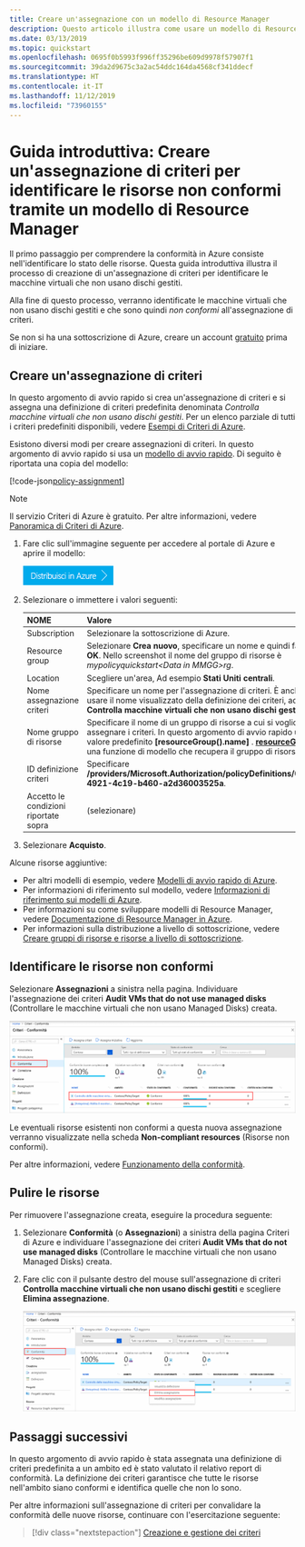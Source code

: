 ```yaml
---
title: Creare un'assegnazione con un modello di Resource Manager
description: Questo articolo illustra come usare un modello di Resource Manager per creare un'assegnazione di criteri per identificare le risorse non conformi.
ms.date: 03/13/2019
ms.topic: quickstart
ms.openlocfilehash: 0695f0b5993f996ff35296be609d9978f57907f1
ms.sourcegitcommit: 39da2d9675c3a2ac54ddc164da4568cf341ddecf
ms.translationtype: HT
ms.contentlocale: it-IT
ms.lasthandoff: 11/12/2019
ms.locfileid: "73960155"
---
```

# <a name="quickstart-create-a-policy-assignment-to-identify-non-compliant-resources-by-using-a-resource-manager-template"></a>Guida introduttiva: Creare un'assegnazione di criteri per identificare le risorse non conformi tramite un modello di Resource Manager

Il primo passaggio per comprendere la conformità in Azure consiste nell'identificare lo stato delle risorse.
Questa guida introduttiva illustra il processo di creazione di un'assegnazione di criteri per identificare le macchine virtuali che non usano dischi gestiti.

Alla fine di questo processo, verranno identificate le macchine virtuali che non usano dischi gestiti e che sono quindi *non conformi* all'assegnazione di criteri.

Se non si ha una sottoscrizione di Azure, creare un account [gratuito](https://azure.microsoft.com/free/) prima di iniziare.

## <a name="create-a-policy-assignment"></a>Creare un'assegnazione di criteri

In questo argomento di avvio rapido si crea un'assegnazione di criteri e si assegna una definizione di criteri predefinita denominata *Controlla macchine virtuali che non usano dischi gestiti*. Per un elenco parziale di tutti i criteri predefiniti disponibili, vedere [Esempi di Criteri di Azure](./samples/index.md).

Esistono diversi modi per creare assegnazioni di criteri. In questo argomento di avvio rapido si usa un [modello di avvio rapido](https://azure.microsoft.com/resources/templates/101-azurepolicy-assign-builtinpolicy-resourcegroup/).
Di seguito è riportata una copia del modello:

[!code-json[policy-assignment](~/quickstart-templates/101-azurepolicy-assign-builtinpolicy-resourcegroup/azuredeploy.json)]

> [!NOTE]
> Il servizio Criteri di Azure è gratuito.  Per altre informazioni, vedere [Panoramica di Criteri di Azure](./overview.md).

1. Fare clic sull'immagine seguente per accedere al portale di Azure e aprire il modello:

   [![Distribuire il modello in Azure](./media/assign-policy-template/deploy-to-azure.png)](https://portal.azure.com/#create/Microsoft.Template/uri/https%3A%2F%2Fraw.githubusercontent.com%2FAzure%2Fazure-quickstart-templates%2Fmaster%2F101-azurepolicy-assign-builtinpolicy-resourcegroup%2Fazuredeploy.json)

1. Selezionare o immettere i valori seguenti:

   | NOME | Valore |
   |------|-------|
   | Subscription | Selezionare la sottoscrizione di Azure. |
   | Resource group | Selezionare **Crea nuovo**, specificare un nome e quindi fare clic su **OK**. Nello screenshot il nome del gruppo di risorse è *mypolicyquickstart\<Data in MMGG>rg*. |
   | Location | Scegliere un'area, Ad esempio **Stati Uniti centrali**. |
   | Nome assegnazione criteri | Specificare un nome per l'assegnazione di criteri. È anche possibile usare il nome visualizzato della definizione dei criteri, ad esempio **Controlla macchine virtuali che non usano dischi gestiti**. |
   | Nome gruppo di risorse | Specificare il nome di un gruppo di risorse a cui si vogliono assegnare i criteri. In questo argomento di avvio rapido usare il valore predefinito **[resourceGroup().name]** . **[resourceGroup()](../../azure-resource-manager/resource-group-template-functions-resource.md#resourcegroup)** è una funzione di modello che recupera il gruppo di risorse. |
   | ID definizione criteri | Specificare **/providers/Microsoft.Authorization/policyDefinitions/0a914e76-4921-4c19-b460-a2d36003525a**. |
   | Accetto le condizioni riportate sopra | (selezionare) |

1. Selezionare **Acquisto**.

Alcune risorse aggiuntive:

- Per altri modelli di esempio, vedere [Modelli di avvio rapido di Azure](https://azure.microsoft.com/resources/templates/?resourceType=Microsoft.Authorization&pageNumber=1&sort=Popular).
- Per informazioni di riferimento sul modello, vedere [Informazioni di riferimento sui modelli di Azure](/azure/templates/microsoft.authorization/allversions).
- Per informazioni su come sviluppare modelli di Resource Manager, vedere [Documentazione di Resource Manager in Azure](/azure/azure-resource-manager/).
- Per informazioni sulla distribuzione a livello di sottoscrizione, vedere [Creare gruppi di risorse e risorse a livello di sottoscrizione](../../azure-resource-manager/deploy-to-subscription.md).

## <a name="identify-non-compliant-resources"></a>Identificare le risorse non conformi

Selezionare **Assegnazioni** a sinistra nella pagina. Individuare l'assegnazione dei criteri **Audit VMs that do not use managed disks** (Controllare le macchine virtuali che non usano Managed Disks) creata.

![Pagina di panoramica della conformità ai criteri](./media/assign-policy-template/policy-compliance.png)

Le eventuali risorse esistenti non conformi a questa nuova assegnazione verranno visualizzate nella scheda **Non-compliant resources** (Risorse non conformi).

Per altre informazioni, vedere [Funzionamento della conformità](./how-to/get-compliance-data.md#how-compliance-works).

## <a name="clean-up-resources"></a>Pulire le risorse

Per rimuovere l'assegnazione creata, eseguire la procedura seguente:

1. Selezionare **Conformità** (o **Assegnazioni**) a sinistra della pagina Criteri di Azure e individuare l'assegnazione dei criteri **Audit VMs that do not use managed disks** (Controllare le macchine virtuali che non usano Managed Disks) creata.

1. Fare clic con il pulsante destro del mouse sull'assegnazione di criteri **Controlla macchine virtuali che non usano dischi gestiti** e scegliere **Elimina assegnazione**.

   ![Eliminare un'assegnazione dalla pagina di panoramica della conformità](./media/assign-policy-template/delete-assignment.png)

## <a name="next-steps"></a>Passaggi successivi

In questo argomento di avvio rapido è stata assegnata una definizione di criteri predefinita a un ambito ed è stato valutato il relativo report di conformità. La definizione dei criteri garantisce che tutte le risorse nell'ambito siano conformi e identifica quelle che non lo sono.

Per altre informazioni sull'assegnazione di criteri per convalidare la conformità delle nuove risorse, continuare con l'esercitazione seguente:

> [!div class="nextstepaction"]
> [Creazione e gestione dei criteri](./tutorials/create-and-manage.md)